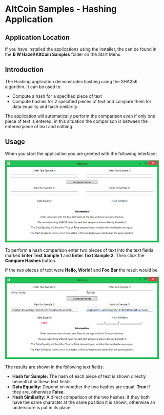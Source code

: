 AltCoin Samples - Hashing Application
=====================================

Application Location
--------------------

If you have installed the applications using the installer, the can be found in
the **B W Hazel\AltCoin Samples** folder on the Start Menu.

Introduction
------------

The Hashing application demonstrates hashing using the SHA256 algorithm.  It
can be used to:

* Compute a hash for a specified piece of text
* Compute hashes for 2 specified pieces of text and compare them for data
equality and hash similarity.

The application will automatically perform the comparison even if only one
piece of text is entered; in this situation the comparison is between the
entered piece of text and nothing.

Usage
-----

When you start the application you are greeted with the following interface:

![Hashing Application](hashing.png)

To perform a hash comparison enter two pieces of text into the text fields
marked **Enter Text Sample 1** and **Enter Text Sample 2**.  Then click the
**Compare Hashes** button.

If the two pieces of text were **Hello, World!** and **Foo Bar** the result
would be:

![Hashing Application Result](hashingresult.png)

The results are shown in the following text fields:

* **Hash for Sample:** The hash of each piece of text is shown directly beneath
it in these text fields.
* **Data Equality:** Depend on whether the two hashes are equal: **True** if
they are, otherwise **False**.
* **Hash Similarity:** A direct comparison of the two hashes: if they both have
the same character at the same position it is shown, otherwise an underscore is
put in its place.